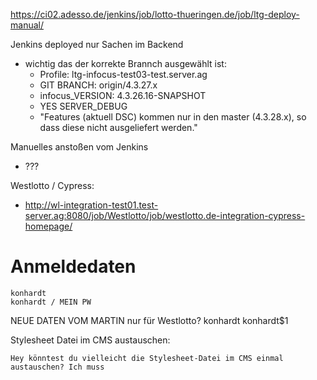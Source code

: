 https://ci02.adesso.de/jenkins/job/lotto-thueringen.de/job/ltg-deploy-manual/

Jenkins deployed nur Sachen im Backend
- wichtig das der korrekte Brannch ausgewählt ist:
    - Profile: ltg-infocus-test03-test.server.ag
    - GIT BRANCH: origin/4.3.27.x
    - infocus_VERSION: 4.3.26.16-SNAPSHOT
    - YES SERVER_DEBUG 
    - "Features (aktuell DSC) kommen nur in den master (4.3.28.x), so dass diese nicht ausgeliefert werden."
    
Manuelles anstoßen vom Jenkins
- ???


Westlotto / Cypress:
- http://wl-integration-test01.test-server.ag:8080/job/Westlotto/job/westlotto.de-integration-cypress-homepage/

# Anmeldedaten

    konhardt
    konhardt / MEIN PW

NEUE DATEN VOM MARTIN nur für Westlotto?
    konhardt
    konhardt$1

Stylesheet Datei im CMS austauschen:

    Hey könntest du vielleicht die Stylesheet-Datei im CMS einmal austauschen? Ich muss

